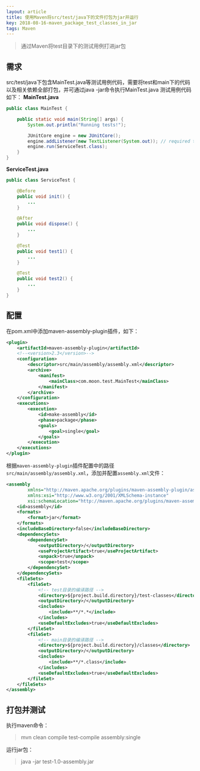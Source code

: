 ```yaml
---
layout: article
title: 使用Maven将src/test/java下的文件打包为jar并运行
key: 2018-08-16-maven_package_test_classes_in_jar
tags: Maven
---
```


> 通过Maven将test目录下的测试用例打进jar包

<!--more-->

## 需求
src/test/java下包含MainTest.java等测试用例代码，需要将test和main下的代码以及相关依赖全部打包，并可通过java -jar命令执行MainTest.java
测试用例代码如下：
**MainTest.java**
```java
public class MainTest {

    public static void main(String[] args) {
        System.out.println("Running tests!");

        JUnitCore engine = new JUnitCore();
        engine.addListener(new TextListener(System.out)); // required to print reports
        engine.run(ServiceTest.class);
    }
}
```
**ServiceTest.java**
```java
public class ServiceTest {

    @Before
    public void init() {
        ...
    }

    @After
    public void dispose() {
        ...
    }

    @Test
    public void test1() {
        ...
    }

    @Test
    public void test2() {
        ...
    }
}
```
## 配置
在pom.xml中添加maven-assembly-plugin插件，如下：
```xml
<plugin>
    <artifactId>maven-assembly-plugin</artifactId>
    <!--<version>2.3</version>-->
    <configuration>
        <descriptor>src/main/assembly/assembly.xml</descriptor>
        <archive>
            <manifest>
                <mainClass>com.moon.test.MainTest</mainClass>
            </manifest>
        </archive>
    </configuration>
    <executions>
        <execution>
            <id>make-assembly</id>
            <phase>package</phase>
            <goals>
                <goal>single</goal>
            </goals>
        </execution>
    </executions>
</plugin>
```
根据`maven-assembly-plugin`插件配置中的路径`src/main/assembly/assembly.xml`，添加并配置`assembly.xml`文件：
```xml
<assembly
        xmlns="http://maven.apache.org/plugins/maven-assembly-plugin/assembly/1.1.3"
        xmlns:xsi="http://www.w3.org/2001/XMLSchema-instance"
        xsi:schemaLocation="http://maven.apache.org/plugins/maven-assembly-plugin/assembly/1.1.3 http://maven.apache.org/xsd/assembly-1.1.3.xsd">
    <id>assembly</id>
    <formats>
        <format>jar</format>
    </formats>
    <includeBaseDirectory>false</includeBaseDirectory>
    <dependencySets>
        <dependencySet>
            <outputDirectory>/</outputDirectory>
            <useProjectArtifact>true</useProjectArtifact>
            <unpack>true</unpack>
            <scope>test</scope>
        </dependencySet>
    </dependencySets>
    <fileSets>
        <fileSet>
            <!-- test目录的编译路径 -->
            <directory>${project.build.directory}/test-classes</directory>
            <outputDirectory>/</outputDirectory>
            <includes>
                <include>**/*.*</include>
            </includes>
            <useDefaultExcludes>true</useDefaultExcludes>
        </fileSet>
        <fileSet>
            <!-- main目录的编译路径 -->
            <directory>${project.build.directory}/classes</directory>
            <outputDirectory>/</outputDirectory>
            <includes>
                <include>**/*.class</include>
            </includes>
            <useDefaultExcludes>true</useDefaultExcludes>
        </fileSet>
    </fileSets>
</assembly>
```
## 打包并测试
执行maven命令：
> mvn clean compile test-compile assembly:single

运行jar包：
> java -jar test-1.0-assembly.jar